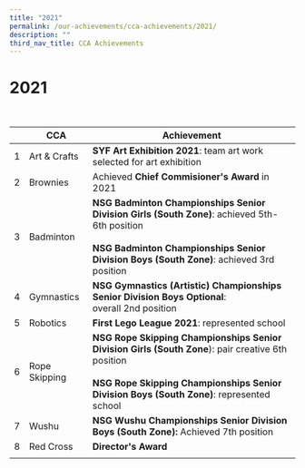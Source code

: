```yaml
---
title: "2021"
permalink: /our-achievements/cca-achievements/2021/
description: ""
third_nav_title: CCA Achievements
---
```

# 2021

<br>

| | CCA|  Achievement  |
| -------- | -------- | -------- |
| 1| Art &amp; Crafts|**SYF Art Exhibition 2021**: team art work selected for art exhibition|
| 2| Brownies |Achieved **Chief Commisioner's Award** in 2021 |
| 3| Badminton | **NSG Badminton Championships Senior Division Girls (South Zone)**: achieved 5th-6th position  <br><br>**NSG Badminton Championships Senior Division Boys (South Zone)**: achieved 3rd position|
| 4| Gymnastics| **NSG Gymnastics (Artistic) Championships Senior Division Boys Optional**: <br>overall 2nd position|
| 5| Robotics |**First Lego League 2021**: represented school |
| 6| Rope Skipping|  **NSG Rope Skipping Championships Senior Division Girls (South Zone**): pair creative 6th position   <br><br>**NSG Rope Skipping Championships Senior Division Boys (South Zone)**: represented school |
| 7| Wushu | **NSG Wushu Championships Senior Division Boys (South Zone):** Achieved 7th position |
| 8| Red Cross|  **Director's Award**|
|||